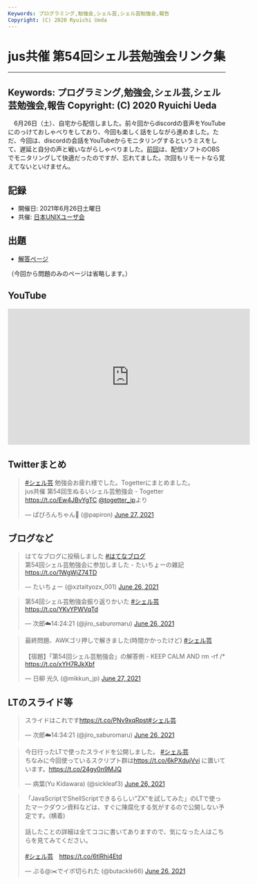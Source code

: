 ```yaml
---
Keywords: プログラミング,勉強会,シェル芸,シェル芸勉強会,報告
Copyright: (C) 2020 Ryuichi Ueda
---
```


# jus共催 第54回シェル芸勉強会リンク集

---
Keywords: プログラミング,勉強会,シェル芸,シェル芸勉強会,報告
Copyright: (C) 2020 Ryuichi Ueda
---

　6月26日（土）、自宅から配信しました。前々回からdiscordの音声をYouTubeにのっけておしゃべりをしており、今回も楽しく話をしながら進めました。ただ、今回は、discordの会話をYouTubeからモニタリングするというミスをして、遅延と自分の声と戦いながらしゃべりました。[前回](/?post=shellgei_53_link)は、配信ソフトのOBSでモニタリングして快適だったのですが、忘れてました。次回もリモートなら覚えてないといけません。



## 記録

* 開催日: 2021年6月26日土曜日
* 共催: [日本UNIXユーザ会](https://www.jus.or.jp/)


## 出題

* [解答ページ](/?post=shellgei_54)

（今回から問題のみのページは省略します。）


## YouTube

<iframe width="560" height="315" src="https://www.youtube.com/embed/videoseries?list=PLbUh9y6MXvjdjsRUCVTjbEuawMOymHaow" frameborder="0" allow="autoplay; encrypted-media" allowfullscreen></iframe>

## Twitterまとめ

<blockquote class="twitter-tweet" data-partner="tweetdeck"><p lang="ja" dir="ltr"><a href="https://twitter.com/hashtag/%E3%82%B7%E3%82%A7%E3%83%AB%E8%8A%B8?src=hash&amp;ref_src=twsrc%5Etfw">#シェル芸</a> 勉強会お疲れ様でした。Togetterにまとめました。<br>jus共催 第54回生ぬるいシェル芸勉強会 - Togetter <a href="https://t.co/Ew4JBvYgTC">https://t.co/Ew4JBvYgTC</a> <a href="https://twitter.com/togetter_jp?ref_src=twsrc%5Etfw">@togetter_jp</a>より</p>&mdash; ぱぴろんちゃん🥺 (@papiron) <a href="https://twitter.com/papiron/status/1409037213246005251?ref_src=twsrc%5Etfw">June 27, 2021</a></blockquote>
<script async src="https://platform.twitter.com/widgets.js" charset="utf-8"></script>


## ブログなど

<blockquote class="twitter-tweet" data-partner="tweetdeck"><p lang="ja" dir="ltr">はてなブログに投稿しました <a href="https://twitter.com/hashtag/%E3%81%AF%E3%81%A6%E3%81%AA%E3%83%96%E3%83%AD%E3%82%B0?src=hash&amp;ref_src=twsrc%5Etfw">#はてなブログ</a><br>第54回シェル芸勉強会に参加しました - たいちょーの雑記 <a href="https://t.co/1WgWjZ74TD">https://t.co/1WgWjZ74TD</a></p>&mdash; たいちょー (@xztaityozx_001) <a href="https://twitter.com/xztaityozx_001/status/1408715090493206529?ref_src=twsrc%5Etfw">June 26, 2021</a></blockquote>

<blockquote class="twitter-tweet" data-partner="tweetdeck"><p lang="ja" dir="ltr">第54回シェル芸勉強会振り返りかいた <a href="https://twitter.com/hashtag/%E3%82%B7%E3%82%A7%E3%83%AB%E8%8A%B8?src=hash&amp;ref_src=twsrc%5Etfw">#シェル芸</a><a href="https://t.co/YKvYPWVqTd">https://t.co/YKvYPWVqTd</a></p>&mdash; 次郎☁️14:24:21 (@jiro_saburomaru) <a href="https://twitter.com/jiro_saburomaru/status/1408737451661615107?ref_src=twsrc%5Etfw">June 26, 2021</a></blockquote>

<blockquote class="twitter-tweet" data-partner="tweetdeck"><p lang="ja" dir="ltr">最終問題、AWKゴリ押しで解きました(時間かかったけど) <a href="https://twitter.com/hashtag/%E3%82%B7%E3%82%A7%E3%83%AB%E8%8A%B8?src=hash&amp;ref_src=twsrc%5Etfw">#シェル芸</a><br><br>【宿題】「第54回シェル芸勉強会」の解答例 - KEEP CALM AND rm -rf /* <a href="https://t.co/xYH7RJkXbf">https://t.co/xYH7RJkXbf</a></p>&mdash; 日柳 光久 (@mikkun_jp) <a href="https://twitter.com/mikkun_jp/status/1409068740214366219?ref_src=twsrc%5Etfw">June 27, 2021</a></blockquote>

## LTのスライド等

<blockquote class="twitter-tweet" data-partner="tweetdeck"><p lang="ja" dir="ltr">スライドはこれです<a href="https://t.co/PNv9xqRpst">https://t.co/PNv9xqRpst</a><a href="https://twitter.com/hashtag/%E3%82%B7%E3%82%A7%E3%83%AB%E8%8A%B8?src=hash&amp;ref_src=twsrc%5Etfw">#シェル芸</a></p>&mdash; 次郎☁️14:34:21 (@jiro_saburomaru) <a href="https://twitter.com/jiro_saburomaru/status/1408692327556653059?ref_src=twsrc%5Etfw">June 26, 2021</a></blockquote>


<blockquote class="twitter-tweet" data-partner="tweetdeck"><p lang="ja" dir="ltr">今日行ったLTで使ったスライドを公開しました。 <a href="https://twitter.com/hashtag/%E3%82%B7%E3%82%A7%E3%83%AB%E8%8A%B8?src=hash&amp;ref_src=twsrc%5Etfw">#シェル芸</a> <br>ちなみに今回使っているスクリプト群は<a href="https://t.co/6kPXdujVvi">https://t.co/6kPXdujVvi</a> に置いています。<a href="https://t.co/24gy0n9MJQ">https://t.co/24gy0n9MJQ</a></p>&mdash; 病葉(Yu Kidawara) (@sickleaf3) <a href="https://twitter.com/sickleaf3/status/1408796174543294468?ref_src=twsrc%5Etfw">June 26, 2021</a></blockquote>


<blockquote class="twitter-tweet" data-partner="tweetdeck"><p lang="ja" dir="ltr">「JavaScriptでShellScriptできるらしい&quot;ZX&quot;を試してみた」のLTで使ったマークダウン資料などは、すぐに陳腐化する気がするので公開しない予定です。(横着)<br><br>話したことの詳細は全てココに書いてありますので、気になった人はこちらを見てみてください。<br><br> <a href="https://twitter.com/hashtag/%E3%82%B7%E3%82%A7%E3%83%AB%E8%8A%B8?src=hash&amp;ref_src=twsrc%5Etfw">#シェル芸</a>　<a href="https://t.co/6tlRhi4Etd">https://t.co/6tlRhi4Etd</a></p>&mdash; ぷる@✂️でイボ切られた (@butackle66) <a href="https://twitter.com/butackle66/status/1408773264709537805?ref_src=twsrc%5Etfw">June 26, 2021</a></blockquote>

